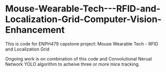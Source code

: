 # Mouse-Wearable-Tech---RFID-and-Localization-Grid-Computer-Vision-Enhancement
This is code for ENPH479 capstone project: Mouse Wearable Tech - RFID and Localization Grid

Ongoing work is on combination of this code and Convolutional Nerual Network YOLO algorithm to acheive three or more mice tracking.
